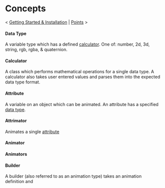 # Concepts

< [Getting Started & Installation](Getting-Started.md) | [Points](Points.md) >

#### Data Type

A variable type which has a defined [calculator](#calculator). One of: number, 2d, 3d, string, rgb, rgba, & quaternion.

#### Calculator

A class which performs mathematical operations for a single data type. A calculator also takes user entered values and parses them into the expected data type format.

#### Attribute

A variable on an object which can be animated. An attribute has a specified [data type](#data-type).

#### Attrimator

Animates a single [attribute](#attribute)

#### Animator

#### Animators

#### Builder

A builder (also referred to as an animation type) takes an animation definition and
